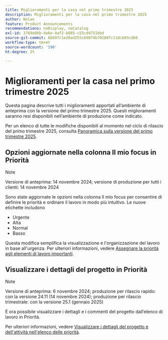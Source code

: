 ```yaml
---
title: Miglioramenti per la casa nel primo trimestre 2025
description: Miglioramenti per la casa nel primo trimestre 2025
author: Nolan
feature: Product Announcements
recommendations: noDisplay, noCatalog
exl-id: 3769e96b-da6e-4af2-b885-c55cd4751bbd
source-git-commit: 8b69fc1e20ad255cb9874b70289fc11dcb03cdb0
workflow-type: tm+mt
source-wordcount: '190'
ht-degree: 2%

---
```


# Miglioramenti per la casa nel primo trimestre 2025

Questa pagina descrive tutti i miglioramenti apportati all’ambiente di anteprima con la versione del primo trimestre 2025. Questi miglioramenti saranno resi disponibili nell’ambiente di produzione come indicato.

Per un elenco di tutte le modifiche disponibili al momento nel ciclo di rilascio del primo trimestre 2025, consulta [Panoramica sulla versione del primo trimestre 2025](/help/quicksilver/product-announcements/product-releases/25-q1-release-activity/25-q1-release-overview.md).

## Opzioni aggiornate nella colonna Il mio focus in Priorità

>[!NOTE]
>
>Versione di anteprima: 14 novembre 2024; versione di produzione per tutti i clienti: 14 novembre 2024

Sono state aggiornate le opzioni nella colonna Il mio focus per consentire di definire le priorità e ordinare il lavoro in modo più intuitivo. Le nuove etichette includono

* Urgente
* Alta
* Normal
* Basso

Questa modifica semplifica la visualizzazione e l&#39;organizzazione del lavoro in base all&#39;urgenza. Per ulteriori informazioni, vedere [Assegnare la priorità agli elementi di lavoro importanti](/help/quicksilver/workfront-basics/priorities/prioritize-work-items.md).

## Visualizzare i dettagli del progetto in Priorità

>[!NOTE]
>
>Versione di anteprima: 6 novembre 2024; produzione per rilascio rapido: con la versione 24.11 (14 novembre 2024); produzione per rilascio trimestrale: con la versione 25.1 (gennaio 2025)

È ora possibile visualizzare i dettagli e i commenti del progetto dall’elenco di lavoro in Priorità.

Per ulteriori informazioni, vedere [Visualizzare i dettagli del progetto e dell&#39;attività nell&#39;elenco delle priorità](/help/quicksilver/workfront-basics/priorities/view-task-project-details.md).
